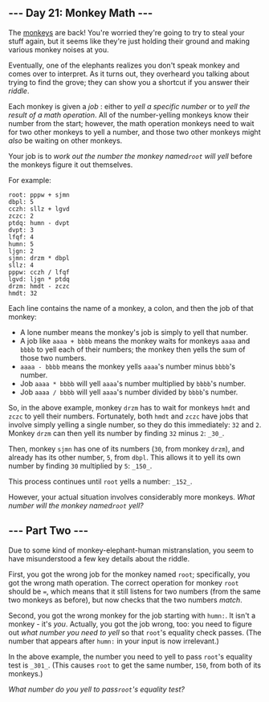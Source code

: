 ## \--- Day 21: Monkey Math ---

The [monkeys](11) are back! You're worried they're going to try to steal your
stuff again, but it seems like they're just holding their ground and making
various monkey noises at you.

Eventually, one of the elephants realizes you don't speak monkey and comes
over to interpret. As it turns out, they overheard you talking about trying to
find the grove; they can show you a shortcut if you answer their _riddle_.

Each monkey is given a _job_ : either to _yell a specific number_ or to _yell
the result of a math operation_. All of the number-yelling monkeys know their
number from the start; however, the math operation monkeys need to wait for
two other monkeys to yell a number, and those two other monkeys might _also_
be waiting on other monkeys.

Your job is to _work out the number the monkey named`root` will yell_ before
the monkeys figure it out themselves.

For example:

    
    
    root: pppw + sjmn
    dbpl: 5
    cczh: sllz + lgvd
    zczc: 2
    ptdq: humn - dvpt
    dvpt: 3
    lfqf: 4
    humn: 5
    ljgn: 2
    sjmn: drzm * dbpl
    sllz: 4
    pppw: cczh / lfqf
    lgvd: ljgn * ptdq
    drzm: hmdt - zczc
    hmdt: 32
    

Each line contains the name of a monkey, a colon, and then the job of that
monkey:

  * A lone number means the monkey's job is simply to yell that number.
  * A job like `aaaa + bbbb` means the monkey waits for monkeys `aaaa` and `bbbb` to yell each of their numbers; the monkey then yells the sum of those two numbers.
  * `aaaa - bbbb` means the monkey yells `aaaa`'s number minus `bbbb`'s number.
  * Job `aaaa * bbbb` will yell `aaaa`'s number multiplied by `bbbb`'s number.
  * Job `aaaa / bbbb` will yell `aaaa`'s number divided by `bbbb`'s number.

So, in the above example, monkey `drzm` has to wait for monkeys `hmdt` and
`zczc` to yell their numbers. Fortunately, both `hmdt` and `zczc` have jobs
that involve simply yelling a single number, so they do this immediately: `32`
and `2`. Monkey `drzm` can then yell its number by finding `32` minus `2`:
`_30_`.

Then, monkey `sjmn` has one of its numbers (`30`, from monkey `drzm`), and
already has its other number, `5`, from `dbpl`. This allows it to yell its own
number by finding `30` multiplied by `5`: `_150_`.

This process continues until `root` yells a number: `_152_`.

However, your actual situation involves considerably more monkeys. _What
number will the monkey named`root` yell?_






## \--- Part Two ---

Due to some kind of monkey-elephant-human mistranslation, you seem to have
misunderstood a few key details about the riddle.

First, you got the wrong job for the monkey named `root`; specifically, you
got the wrong math operation. The correct operation for monkey `root` should
be `=`, which means that it still listens for two numbers (from the same two
monkeys as before), but now checks that the two numbers _match_.

Second, you got the wrong monkey for the job starting with `humn:`. It isn't a
monkey - it's _you_. Actually, you got the job wrong, too: you need to figure
out _what number you need to yell_ so that `root`'s equality check passes.
(The number that appears after `humn:` in your input is now irrelevant.)

In the above example, the number you need to yell to pass `root`'s equality
test is `_301_`. (This causes `root` to get the same number, `150`, from both
of its monkeys.)

_What number do you yell to pass`root`'s equality test?_

